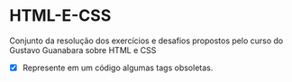 # HTML-E-CSS
Conjunto da resolução dos exercícios e desafios propostos pelo curso do Gustavo Guanabara sobre HTML e CSS
- [X] Represente em um código algumas tags obsoletas.
